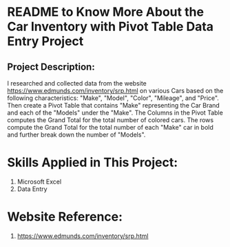 # README to Know More About the Car Inventory with Pivot Table Data Entry Project

## Project Description:

I researched and collected data from the website https://www.edmunds.com/inventory/srp.html on various Cars based on the following characteristics: "Make", "Model", "Color", "Mileage", and "Price". Then create a Pivot Table that contains "Make" representing the Car Brand and each of the "Models" under the "Make". The Columns in the Pivot Table computes the Grand Total for the total number of colored cars. The rows  compute the Grand Total for the total number of each "Make" car in bold and further break down the number of "Models".

# Skills Applied in This Project:

1. Microsoft Excel
2. Data Entry

# Website Reference:
1. https://www.edmunds.com/inventory/srp.html